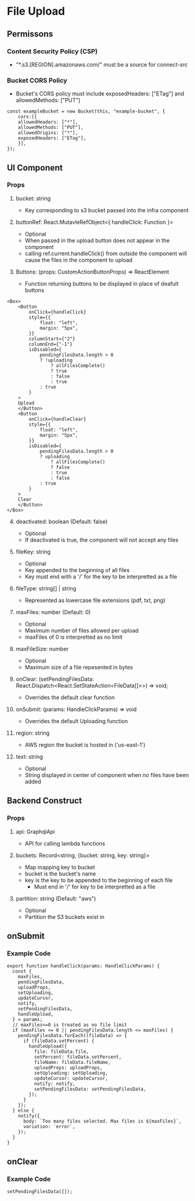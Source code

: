 # File Upload

## Permissons

### Content Security Policy (CSP)

* "*.s3.[REGION].amazonaws.com/" must be a source for connect-src

### Bucket CORS Policy

* Bucket's CORS policy must include exposedHeaders: ["ETag"] and allowedMethods: ["PUT"]

``` 
const exampleBucket = new Bucket(this, "example-bucket", {
    cors:[{
    allowedHeaders: ["*"],
    allowedMethods: ["PUT"],
    allowedOrigins: ["*"],
    exposedHeaders: ["ETag"],
    }],
});
```

## UI Component

### Props

1. bucket: string

    * Key corresponding to s3 bucket passed into the infra component

2. buttonRef: React.MutavleRefObject<{ handleClick: Function }>

    * Optional
    * When passed in the upload button does not appear in the component
    * calling ref.current.handleClick() from outside the component will cause the files in the component to upload

3. Buttons: (props: CustomActionButtonProps) => ReactElement

    * Function returning buttons to be displayed in place of deafult buttons

```
<Box>
    <Button
        onClick={handleClick}
        style={{
            float: "left",
            margin: "5px",
        }}
        columnStart={"2"}
        columnEnd={"-1"}
        isDisabled={
            pendingFilesData.length > 0
            ? !uploading
                ? allFilesComplete()
                ? true
                : false
                : true
            : true
        }
    >
    Upload
    </Button>
    <Button
        onClick={handleClear}
        style={{
            float: "left",
            margin: "5px",
        }}
        isDisabled={
            pendingFilesData.length > 0
            ? uploading
                ? allFilesComplete()
                ? false
                : true
                : false
            : true
        }
    >
    Clear
    </Button>
</Box>
```

4. deactivated: boolean (Default: false)

    * Optional
    * If deactivated is true, the component will not accept any files

5. fileKey: string

    * Optional
    * Key appended to the beginning of all files
    * Key must end with a '/' for the key to be interpretted as a file

6. fileType: string[] | string
    
    * Represented as lowercase file extensions (pdf, txt, png)

7. maxFiles: number (Default: 0)

    * Optional
    * Maximum number of files allowed per upload
    * maxFiles of 0 is interpretted as no limit

8. maxFileSize: number

    * Optional
    * Maximum size of a file repesented in bytes

9. onClear: (setPendingFilesData: React.Dispatch<React.SetStateAction<FileData[]>>) => void;

    * Overrides the default clear function

10. onSubmit: (params: HandleClickParams) => void

    * Overrides the default Uploading function

11. region: string

    * AWS region the bucket is hosted in ('us-east-1')

12. text: string

    * Optional
    * String displayed in center of component when no files have been added

## Backend Construct

### Props

1. api: GraphqlApi

    * API for calling lambda functions

2. buckets: Record<string, {bucket: string, key: string}>

    * Map mapping key to bucket
    * bucket is the bucket's name
    * key is the key to be appended to the beginning of each file
        * Must end in '/' for key to be interpretted as a file

3. partition: string (Default: "aws")

    * Optional
    * Partition the S3 buckets exist in

## onSubmit

### Example Code


```
export function handleClick(params: HandleClickParams) {
  const {
    maxFiles,
    pendingFilesData,
    uploadProps,
    setUploading,
    updateCursor,
    notify,
    setPendingFilesData,
    handleUpload,
  } = params;
  // maxFiles<=0 is treated as no file limit
  if (maxFiles <= 0 || pendingFilesData.length <= maxFiles) {
    pendingFilesData.forEach((fileData) => {
      if (fileData.setPercent) {
        handleUpload({
          file: fileData.file,
          setPercent: fileData.setPercent,
          fileName: fileData.fileName,
          uploadProps: uploadProps,
          setUploading: setUploading,
          updateCursor: updateCursor,
          notify: notify,
          setPendingFilesData: setPendingFilesData,
        });
      }
    });
  } else {
    notify({
      body: `Too many files selected. Max files is ${maxFiles}`,
      variation: `error`,
    });
  }
}
```

## onClear

### Example Code

```
setPendingFilesData([]);
```

